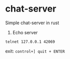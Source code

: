 # chat-server

Simple chat-server in rust

1. Echo server

```
telnet 127.0.0.1 42069
```

exit:
`control+] quit + ENTER`
